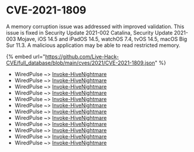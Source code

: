 # CVE-2021-1809

A memory corruption issue was addressed with improved validation. This issue is fixed in Security Update 2021-002 Catalina, Security Update 2021-003 Mojave, iOS 14.5 and iPadOS 14.5, watchOS 7.4, tvOS 14.5, macOS Big Sur 11.3. A malicious application may be able to read restricted memory.

{% embed url="https://github.com/Live-Hack-CVE/full_database/blob/main/cves/2021/CVE-2021-1809.json" %}


* WiredPulse ~> [Invoke-HiveNightmare](https://www.alice-snow.ru/2021/database/cve-2021-1809/invoke-hivenightmare-wiredpulse)
* WiredPulse ~> [Invoke-HiveNightmare](https://www.alice-snow.ru/2021/database/cve-2021-1809/invoke-hivenightmare-wiredpulse)
* WiredPulse ~> [Invoke-HiveNightmare](https://www.alice-snow.ru/2021/database/cve-2021-1809/invoke-hivenightmare-wiredpulse)
* WiredPulse ~> [Invoke-HiveNightmare](https://www.alice-snow.ru/2021/database/cve-2021-1809/invoke-hivenightmare-wiredpulse)
* WiredPulse ~> [Invoke-HiveNightmare](https://www.alice-snow.ru/2021/database/cve-2021-1809/invoke-hivenightmare-wiredpulse)
* WiredPulse ~> [Invoke-HiveNightmare](https://www.alice-snow.ru/2021/database/cve-2021-1809/invoke-hivenightmare-wiredpulse)
* WiredPulse ~> [Invoke-HiveNightmare](https://www.alice-snow.ru/2021/database/cve-2021-1809/invoke-hivenightmare-wiredpulse)
* WiredPulse ~> [Invoke-HiveNightmare](https://www.alice-snow.ru/2021/database/cve-2021-1809/invoke-hivenightmare-wiredpulse)
* WiredPulse ~> [Invoke-HiveNightmare](https://www.alice-snow.ru/2021/database/cve-2021-1809/invoke-hivenightmare-wiredpulse)
* WiredPulse ~> [Invoke-HiveNightmare](https://www.alice-snow.ru/2021/database/cve-2021-1809/invoke-hivenightmare-wiredpulse)
* WiredPulse ~> [Invoke-HiveNightmare](https://www.alice-snow.ru/2021/database/cve-2021-1809/invoke-hivenightmare-wiredpulse)
* WiredPulse ~> [Invoke-HiveNightmare](https://www.alice-snow.ru/2021/database/cve-2021-1809/invoke-hivenightmare-wiredpulse)